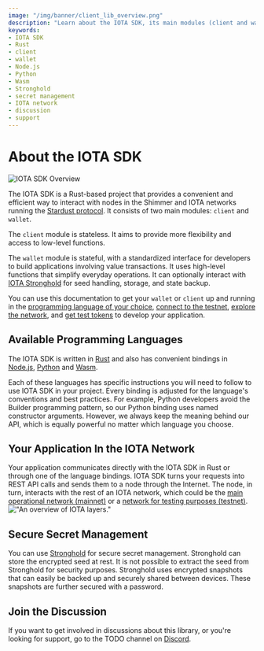 ```yaml
---
image: "/img/banner/client_lib_overview.png"
description: "Learn about the IOTA SDK, its main modules (client and wallet), available programming languages (Rust, Node.js, Python, and Wasm), secure secret management using Stronghold, and how to join the discussion and get support."
keywords:
- IOTA SDK
- Rust
- client
- wallet
- Node.js
- Python
- Wasm
- Stronghold
- secret management
- IOTA network
- discussion
- support
---
```


# About the IOTA SDK

![IOTA SDK Overview](/img/banner/client_lib_overview.png)

The IOTA SDK is a Rust-based project that provides a convenient and efficient way to interact with nodes in the Shimmer
and IOTA networks running the [Stardust protocol](https://wiki.iota.org/shimmer/develop/explanations/what-is-stardust).
It consists of two main modules: `client` and `wallet`.

The `client` module is stateless. It aims to provide more flexibility and access to low-level functions.

The `wallet` module is stateful, with a standardized interface for developers to build applications involving value
transactions. It uses high-level functions that simplify everyday operations. It can optionally interact
with [IOTA Stronghold](https://github.com/iotaledger/stronghold.rs/) for seed handling, storage, and state backup.

You can use this documentation to get your `wallet` or `client` up and running in
the [programming language of your choice](#available-programming-languages), [connect to the testnet](explanations/testnet-and-test-tokens.md#connect-to-the-testnet-api), [explore the network](explanations/testnet-and-test-tokens.md#explore-the-network),
and [get test tokens](explanations/testnet-and-test-tokens.md#get-test-tokens) to develop your application.

## Available Programming Languages

The IOTA SDK is written in [Rust](getting-started/rust.mdx) and also has convenient bindings
in [Node.js](getting-started/nodejs.mdx), [Python](getting-started/python.mdx) and [Wasm](getting-started/wasm.mdx).

Each of these languages has specific instructions you will need to follow to use IOTA SDK in your project. Every binding
is adjusted for the language's conventions and best practices. For example, Python developers avoid the Builder
programming pattern, so our Python binding uses named constructor arguments. However, we always keep the meaning behind
our API, which is equally powerful no matter which language you choose.

## Your Application In the IOTA Network

Your application communicates directly with the IOTA SDK in Rust or through one of the language bindings. IOTA SDK turns
your requests into REST API calls and sends them to a node through the Internet. The node, in turn, interacts with the
rest of an IOTA network, which could be
the [main operational network (mainnet)](https://wiki.iota.org/shimmer/develop/explanations/what-is-shimmer/networks/#shimmer-mainnet)
or
a [network for testing purposes (testnet)](https://wiki.iota.org/shimmer/develop/explanations/what-is-shimmer/networks/#public-testnet).   !["An overview of IOTA layers."](/img/iota_layers_overview.svg "An overview of IOTA layers.")

## Secure Secret Management

You can use [Stronghold](https://wiki.iota.org/shimmer/stronghold.rs/welcome) for secure secret management. Stronghold
can store the encrypted seed at rest. It is not possible to extract the seed from Stronghold for security purposes.
Stronghold uses encrypted snapshots that can easily be backed up and securely shared between devices. These snapshots
are further secured with a password.

## Join the Discussion

If you want to get involved in discussions about this library, or you're looking for support, go to the TODO channel
on [Discord](https://discord.iota.org). 


